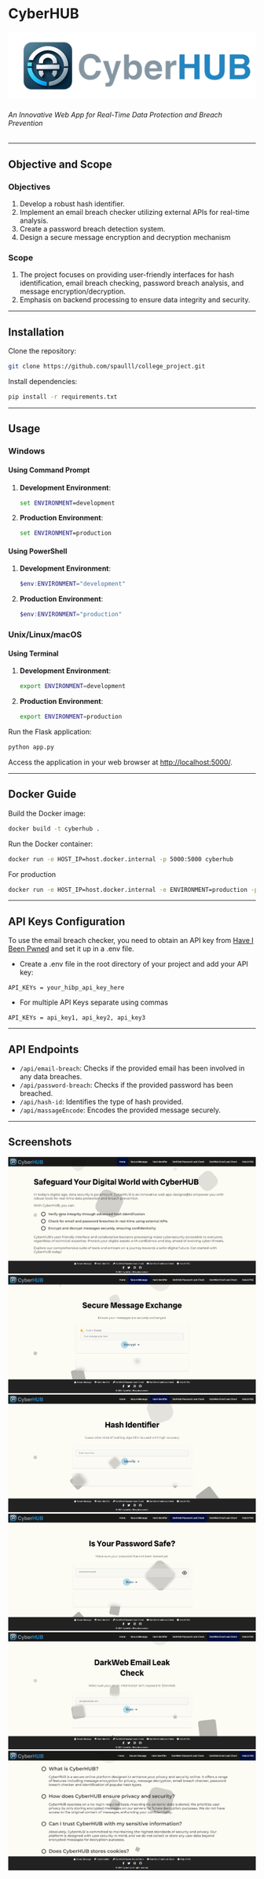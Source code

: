 # CyberHUB

![App Logo](/static/assets/icon_full.png)

###### An Innovative Web App for Real-Time Data Protection and Breach Prevention
---
## Objective and Scope

### Objectives

1. Develop a robust hash identifier.
2. Implement an email breach checker utilizing external APIs for real-time analysis.
3. Create a password breach detection system.
4. Design a secure message encryption and decryption mechanism

### Scope

1. The project focuses on providing user-friendly interfaces for hash identification, email breach
checking, password breach analysis, and message encryption/decryption.
2. Emphasis on backend processing to ensure data integrity and security.

---

## Installation

Clone the repository:

```bash
git clone https://github.com/spaulll/college_project.git
```

Install dependencies:

```bash
pip install -r requirements.txt
```
---

## Usage

### Windows

#### Using Command Prompt

1. **Development Environment**:
   ```cmd
   set ENVIRONMENT=development
   ```

2. **Production Environment**:
   ```cmd
   set ENVIRONMENT=production
   ```

#### Using PowerShell

1. **Development Environment**:
   ```powershell
   $env:ENVIRONMENT="development"
   ```

2. **Production Environment**:
   ```powershell
   $env:ENVIRONMENT="production"
   ```

### Unix/Linux/macOS

#### Using Terminal

1. **Development Environment**:
   ```bash
   export ENVIRONMENT=development
   ```

2. **Production Environment**:
   ```bash
   export ENVIRONMENT=production
   ```


Run the Flask application:

```bash
python app.py
```

 Access the application in your web browser at [http://localhost:5000/](http://localhost:5000/).

 ---

## Docker Guide

Build the Docker image:

```bash
docker build -t cyberhub .
```

Run the Docker container:

```bash
docker run -e HOST_IP=host.docker.internal -p 5000:5000 cyberhub
```

For production
```bash
docker run -e HOST_IP=host.docker.internal -e ENVIRONMENT=production -p 5000:5000 cyberhub
```

---

## API Keys Configuration
To use the email breach checker, you need to obtain an API key from [Have I Been Pwned](https://haveibeenpwned.com/API/Key) and set it up in a .env file.

- Create a .env file in the root directory of your project and add your API key:
```
API_KEYs = your_hibp_api_key_here
```
- For multiple API Keys separate using commas
```
API_KEYs = api_key1, api_key2, api_key3
```

---

## API Endpoints

- `/api/email-breach`: Checks if the provided email has been involved in any data breaches.
- `/api/password-breach`: Checks if the provided password has been breached.
- `/api/hash-id`: Identifies the type of hash provided.
- `/api/massageEncode`: Encodes the provided message securely.

---
## Screenshots

![home](/static/img/home.png)
![securemessage](/static/img/securemessage.png)
![hashid](/static/img/hashid.png)
![passwordleak](/static/img/passwordleak.png)
![emailleak](/static/img/emailleak.png)
![help](/static/img/help.png)
